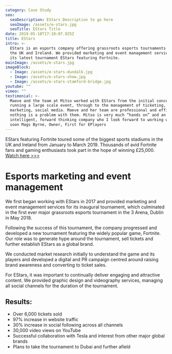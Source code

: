 ```yaml
---
category: Case Study
seo:
  seoDescription: EStars Description to go here
  seoImage: /assets/e-stars.jpg
  seoTitle: EStars Title
date: 2019-05-18T17:10:07.925Z
title: EStars
intro: >-
  EStars is an esports company offering grassroots esports tournaments across
  the UK and Ireland. We provided marketing and event management services for
  its latest tournament EStars featuring Fortnite.
mainImage: /assets/e-stars.jpg
imageBlock:
  - Image: /assets/e-stars-dundalk.jpg
  - Image: /assets/e-stars-show.jpg
  - Image: /assets/e-stars-stamford-bridge.jpg
youtube: ""
vimeo: ""
testimonial: >-
  Maeve and the team at Mitso worked with EStars from the initial concept of
  running a large scale event, through to the management of ticketing,
  marketing, social media. Maeve and her team are professional and efficient and
  nothing is a problem with them. Mitso is very much “hands on” and an
  intelligent, forward thinking company who I look forward to working with again
  soon Mags Byrne, Owner, First for EPlayers
---
```


EStars featuring Fortnite toured some of the biggest sports stadiums in the UK and Ireland from January to March 2019. Thousands of avid Fortnite fans and gaming enthusiasts took part in the hope of winning £25,000. [Watch here >>>](https://vimeo.com/328684967/33216b8ae1)

# Esports marketing and event management

We first began working with EStars in 2017 and provided marketing and event management services for its inaugural tournament, which culminated in the first ever major grassroots esports tournament in the 3 Arena, Dublin in May 2018.

Following the success of this tournament, the company progressed and developed a new tournament featuring the widely popular game, Fortnite. Our role was to generate hype around the tournament, sell tickets and further establish EStars as a global brand.

We conducted market research initially to understand the game and its players and developed a digital and PR campaign centred around raising brand awareness and converting to ticket sales.

For EStars, it was important to continually deliver engaging and attractive content. We provided graphic design and videography services, managing all social channels for the duration of the tournament.

## Results:

- Over 6,000 tickets sold
- 97% increase in website traffic
- 30% increase in social following across all channels
- 30,000 video views on YouTube
- Successful collaboration with Tesla and interest from other major global brands
- Plans to take the tournament to Dubai and further afield
